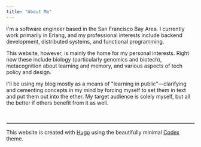 ```yaml
---
title: "About Me"
---
```


I'm a software engineer based in the San Francisco Bay Area. I currently work primarily in Erlang, and my professional
interests include backend development, distributed systems, and functional programming.

This website, however, is mainly the home for my personal interests. Right now these include biology (particularly
genomics and biotech), metacognition about learning and memory, and various aspects of tech policy and design.

I'll be using my blog mostly as a means of "learning in public"&mdash;clarifying and cementing concepts in my mind by
forcing myself to set them in text and put them out into the ether. My target audience is solely myself, but all the
better if others benefit from it as well.

<br>
<hr style="border: 1px solid lightgrey">

This website is created with [Hugo](gohugo.io) using the beautifully minimal [Codex](themes.gohugo.io/hugo-theme-codex)
theme.
